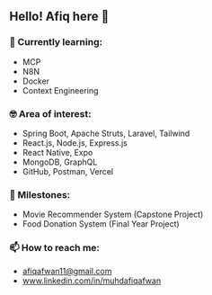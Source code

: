 ## Hello! Afiq here 👋

### 🌱 Currently learning:
- MCP
- N8N
- Docker
- Context Engineering

### 🤓 Area of interest:
- Spring Boot, Apache Struts, Laravel, Tailwind
- React.js, Node.js, Express.js
- React Native, Expo
- MongoDB, GraphQL
- GitHub, Postman, Vercel

### 🎯 Milestones:
- Movie Recommender System (Capstone Project)
- Food Donation System (Final Year Project)

### 📫 How to reach me: 
- afiqafwan11@gmail.com
- www.linkedin.com/in/muhdafiqafwan

<!--
**muhdafiqafwan/muhdafiqafwan** is a ✨ _special_ ✨ repository because its `README.md` (this file) appears on your GitHub profile.

Here are some ideas to get you started:

- 🔭 I’m currently working on ...
- 🌱 I’m currently learning ...
- 👯 I’m looking to collaborate on ...
- 🤔 I’m looking for help with ...
- 💬 Ask me about ...
- 📫 How to reach me: ...
- 😄 Pronouns: ...
- ⚡ Fun fact: ...
-->
